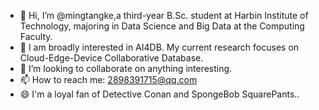 - 🔭 Hi, I’m @mingtangke,a third-year B.Sc. student at Harbin Institute of Technology, majoring in Data Science and Big Data at the Computing Faculty.
- 👯 I am broadly interested in AI4DB. My current research focuses on Cloud-Edge-Device Collaborative Database.
- 💬 I’m looking to collaborate on anything interesting.
- 📫 How to reach me: 2898391715@qq.com
- 😄 I'm a loyal fan of Detective Conan and SpongeBob SquarePants..
<!--
**mingtangke/mingtangke** is a ✨ _special_ ✨ repository because its `README.md` (this file) appears on your GitHub profile.
-->


